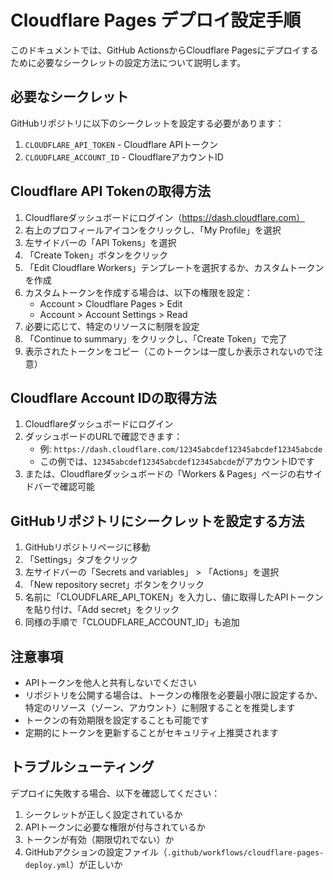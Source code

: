# Cloudflare Pages デプロイ設定手順

このドキュメントでは、GitHub ActionsからCloudflare Pagesにデプロイするために必要なシークレットの設定方法について説明します。

## 必要なシークレット

GitHubリポジトリに以下のシークレットを設定する必要があります：

1. `CLOUDFLARE_API_TOKEN` - Cloudflare APIトークン
2. `CLOUDFLARE_ACCOUNT_ID` - CloudflareアカウントID

## Cloudflare API Tokenの取得方法

1. Cloudflareダッシュボードにログイン（https://dash.cloudflare.com）
2. 右上のプロフィールアイコンをクリックし、「My Profile」を選択
3. 左サイドバーの「API Tokens」を選択
4. 「Create Token」ボタンをクリック
5. 「Edit Cloudflare Workers」テンプレートを選択するか、カスタムトークンを作成
6. カスタムトークンを作成する場合は、以下の権限を設定：
   - Account > Cloudflare Pages > Edit
   - Account > Account Settings > Read
7. 必要に応じて、特定のリソースに制限を設定
8. 「Continue to summary」をクリックし、「Create Token」で完了
9. 表示されたトークンをコピー（このトークンは一度しか表示されないので注意）

## Cloudflare Account IDの取得方法

1. Cloudflareダッシュボードにログイン
2. ダッシュボードのURLで確認できます：
   - 例: `https://dash.cloudflare.com/12345abcdef12345abcdef12345abcde`
   - この例では、`12345abcdef12345abcdef12345abcde`がアカウントIDです
3. または、Cloudflareダッシュボードの「Workers & Pages」ページの右サイドバーで確認可能

## GitHubリポジトリにシークレットを設定する方法

1. GitHubリポジトリページに移動
2. 「Settings」タブをクリック
3. 左サイドバーの「Secrets and variables」 > 「Actions」を選択
4. 「New repository secret」ボタンをクリック
5. 名前に「CLOUDFLARE_API_TOKEN」を入力し、値に取得したAPIトークンを貼り付け、「Add secret」をクリック
6. 同様の手順で「CLOUDFLARE_ACCOUNT_ID」も追加

## 注意事項

- APIトークンを他人と共有しないでください
- リポジトリを公開する場合は、トークンの権限を必要最小限に設定するか、特定のリソース（ゾーン、アカウント）に制限することを推奨します
- トークンの有効期限を設定することも可能です
- 定期的にトークンを更新することがセキュリティ上推奨されます

## トラブルシューティング

デプロイに失敗する場合、以下を確認してください：

1. シークレットが正しく設定されているか
2. APIトークンに必要な権限が付与されているか
3. トークンが有効（期限切れでない）か
4. GitHubアクションの設定ファイル（`.github/workflows/cloudflare-pages-deploy.yml`）が正しいか 